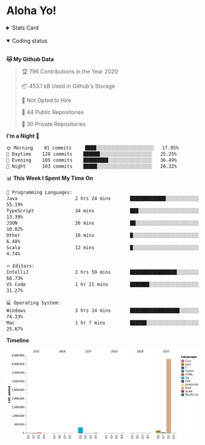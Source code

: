 # Aloha Yo!

<details>
<summary>Stats Card</summary>
 
[![Anurag's github stats](https://github-readme-stats.vercel.app/api?username=GarfieldZHU&show_icons=true&theme=tokyonight)](https://github.com/anuraghazra/github-readme-stats)
 
</details>

<br/>

<details open>

<summary>Coding status</summary>

<br/>

<!--START_SECTION:waka-->
**🐱 My Github Data** 

> 🏆 796 Contributions in the Year 2020
 > 
> 📦 453.1 kB Used in Github's Storage 
 > 
> 🚫 Not Opted to Hire
 > 
> 📜 44 Public Repositories
 > 
> 🔑 30 Private Repositories 

**I'm a Night 🦉** 

```text
🌞 Morning    91 commits     ████░░░░░░░░░░░░░░░░░░░░░   17.95% 
🌆 Daytime    128 commits    ██████░░░░░░░░░░░░░░░░░░░   25.25% 
🌃 Evening    185 commits    █████████░░░░░░░░░░░░░░░░   36.49% 
🌙 Night      103 commits    █████░░░░░░░░░░░░░░░░░░░░   20.32%

```


📊 **This Week I Spent My Time On** 

```text
💬 Programming Languages: 
Java                     2 hrs 24 mins       █████████████░░░░░░░░░░░░   55.19% 
TypeScript               34 mins             ███░░░░░░░░░░░░░░░░░░░░░░   13.39% 
JSON                     26 mins             ██░░░░░░░░░░░░░░░░░░░░░░░   10.02% 
Other                    16 mins             █░░░░░░░░░░░░░░░░░░░░░░░░   6.48% 
Scala                    12 mins             █░░░░░░░░░░░░░░░░░░░░░░░░   4.74%

🔥 Editors: 
IntelliJ                 2 hrs 59 mins       █████████████████░░░░░░░░   68.73% 
VS Code                  1 hr 21 mins        ███████░░░░░░░░░░░░░░░░░░   31.27%

💻 Operating System: 
Windows                  3 hrs 14 mins       ██████████████████░░░░░░░   74.33% 
Mac                      1 hr 7 mins         ██████░░░░░░░░░░░░░░░░░░░   25.67%

```

**Timeline**

![Chart not found](https://github.com/GarfieldZHU/GarfieldZHU/blob/master/charts/bar_graph.png) 


<!--END_SECTION:waka-->

</details>

